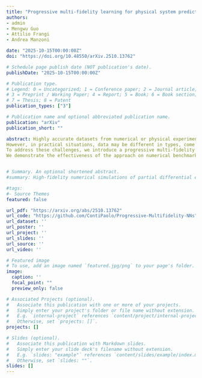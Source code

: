 ```yaml
---
title: "Progressive multi-fidelity learning for physical system predictions"
authors:
- admin
- Mengwu Guo
- Attilio Frangi
- Andrea Manzoni

date: "2025-10-15T00:00:00Z"
doi: "https://doi.org/10.48550/arXiv.2510.13762"

# Schedule page publish date (NOT publication's date).
publishDate: "2025-10-15T00:00:00Z"

# Publication type.
# Legend: 0 = Uncategorized; 1 = Conference paper; 2 = Journal article;
# 3 = Preprint / Working Paper; 4 = Report; 5 = Book; 6 = Book section;
# 7 = Thesis; 8 = Patent
publication_types: ["3"]

# Publication name and optional abbreviated publication name.
publication: "arXiv"
publication_short: ""

abstract: Highly accurate datasets from numerical or physical experiments are often expensive and time-consuming to acquire, posing a significant challenge for applications that require precise evaluations, potentially across multiple scenarios and in real-time. Even building sufficiently accurate surrogate models can be extremely challenging with limited high-fidelity data. Conversely, less expensive, low-fidelity data can be computed more easily and encompass a broader range of scenarios. By leveraging multi-fidelity information, prediction capabilities of surrogates can be improved.
However, in practical situations, data may be different in types, come from sources of different modalities, and not be concurrently available, further complicating the modeling process. 
To address these challenges, we introduce a progressive multi-fidelity surrogate model. This model can sequentially incorporate diverse data types using tailored encoders. Multi-fidelity regression from the encoded inputs to the target quantities of interest is then performed using neural networks. Input information progressively flows from lower to higher fidelity levels through two sets of connections. (i) *concatenations* among all the encoded inputs, and (ii) *additive connections* among the final outputs. This dual connection system enables the model to exploit correlations among different datasets while ensuring that each level makes an additive correction to the previous level without altering it. This approach prevents performance degradation as new input data are integrated into the model and automatically adapts predictions based on the available inputs.
We demonstrate the effectiveness of the approach on numerical benchmarks and a real-world air pollution case study, showing that it reliably integrates multi-modal data, mitigates low-fidelity imperfections, and provides accurate predictions, while maintaining performance when generalizing across time and parameter variations.


# Summary. An optional shortened abstract.
#summary: High-fidelity numerical simulations of partial differential equations (PDEs) given a restricted computational budget can significantly limit the number of parameter configurations considered and/or time window eval- uated for modeling a given system. Multi-fidelity surrogate modeling aims to leverage less accurate, lower- fidelity models that are computationally inexpensive in order to enhance predictive accuracy when high- fidelity data are limited or scarce. However, low-fidelity models, while often displaying important qualitative spatio-temporal features, fail to accurately capture the onset of instability and critical transients observed in the high-fidelity models, making them impractical as surrogate models. To address this shortcoming, we present a new data-driven strategy that combines dimensionality reduction with multi-fidelity neural network surrogates. The key idea is to generate a spatial basis by applying the classical proper orthogonal decom- position (POD) to high-fidelity solution snapshots, and approximate the dynamics of the reduced states - time-parameter-dependent expansion coefficients of the POD basis - using a multi-fidelity long-short term memory (LSTM) network. By mapping low-fidelity reduced states to their high-fidelity counterpart, the proposed reduced-order surrogate model enables the efficient recovery of full solution fields over time and parameter variations in a non-intrusive manner. The generality and robustness of this method is demon- strated by a collection of parametrized, time-dependent PDE problems where the low-fidelity model can be defined by coarser meshes and/or time stepping, as well as by misspecified physical features. Importantly, the onset of instabilities and transients are well captured by this surrogate modeling technique.

#tags:
#- Source Themes
featured: false

url_pdf: "https://arxiv.org/abs/2510.13762"
url_code: "https://github.com/ContiPaolo/Progressive-Multifidelity-NNs"
url_dataset: ''
url_poster: ''
url_project: ''
url_slides: ''
url_source: ''
url_video: ''

# Featured image
# To use, add an image named `featured.jpg/png` to your page's folder. 
image:
  caption: ''
  focal_point: ""
  preview_only: false

# Associated Projects (optional).
#   Associate this publication with one or more of your projects.
#   Simply enter your project's folder or file name without extension.
#   E.g. `internal-project` references `content/project/internal-project/index.md`.
#   Otherwise, set `projects: []`.
projects: []

# Slides (optional).
#   Associate this publication with Markdown slides.
#   Simply enter your slide deck's filename without extension.
#   E.g. `slides: "example"` references `content/slides/example/index.md`.
#   Otherwise, set `slides: ""`.
slides: []
---
```

